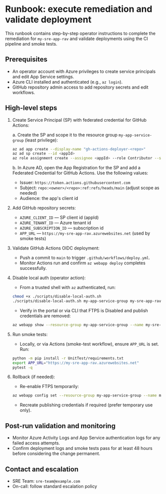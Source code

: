 # Runbook: execute remediation and validate deployment

This runbook contains step-by-step operator instructions to complete the remediation for `my-sre-app-rav` and validate deployments using the CI pipeline and smoke tests.

Prerequisites
-------------

- An operator account with Azure privileges to create service principals and edit App Service settings.
- Azure CLI installed and authenticated (e.g., `az login`).
- GitHub repository admin access to add repository secrets and edit workflows.

High-level steps
----------------

1. Create Service Principal (SP) with federated credential for GitHub Actions:

   a. Create the SP and scope it to the resource group `my-app-service-group` (least privilege):

   ```bash
   az ad app create --display-name "gh-actions-deployer-<repo>"
   az ad sp create --id <appId>
   az role assignment create --assignee <appId> --role Contributor --scope /subscriptions/<SUBSCRIPTION_ID>/resourceGroups/my-app-service-group
   ```

   b. In Azure AD, open the App Registration for the SP and add a Federated Credential for GitHub Actions. Use the following values:

   - Issuer: `https://token.actions.githubusercontent.com`
   - Subject: `repo:<owner>/<repo>:ref:refs/heads/main` (adjust scope as needed)
   - Audience: the app's client id

2. Add GitHub repository secrets:

   - `AZURE_CLIENT_ID` — SP client id (appId)
   - `AZURE_TENANT_ID` — Azure tenant id
   - `AZURE_SUBSCRIPTION_ID` — subscription id
   - `APP_URL` — `https://my-sre-app-rav.azurewebsites.net` (used by smoke tests)

3. Validate GitHub Actions OIDC deployment:

   - Push a commit to `main` to trigger `.github/workflows/deploy.yml`.
   - Monitor Actions run and confirm `az webapp deploy` completes successfully.

4. Disable local auth (operator action):

   - From a trusted shell with `az` authenticated, run:

   ```bash
   chmod +x ./scripts/disable-local-auth.sh
   ./scripts/disable-local-auth.sh my-app-service-group my-sre-app-rav
   ```

   - Verify in the portal or via CLI that FTPS is Disabled and publish credentials are removed:

   ```bash
   az webapp show --resource-group my-app-service-group --name my-sre-app-rav --query "{ftpsState:ftpsState, publishingUser:publishingUser}" -o json
   ```

5. Run smoke tests:

   - Locally, or via Actions (smoke-test workflow), ensure `APP_URL` is set. Run:

   ```bash
   python -m pip install -r UnitTest/requirements.txt
   export APP_URL="https://my-sre-app-rav.azurewebsites.net"
   pytest -q
   ```

6. Rollback (if needed):

   - Re-enable FTPS temporarily:

   ```bash
   az webapp config set --resource-group my-app-service-group --name my-sre-app-rav --ftps-state AllAllowed
   ```

   - Recreate publishing credentials if required (prefer temporary use only).

Post-run validation and monitoring
---------------------------------

- Monitor Azure Activity Logs and App Service authentication logs for any failed access attempts.
- Confirm deployment logs and smoke tests pass for at least 48 hours before considering the change permanent.

Contact and escalation
----------------------

- SRE Team: `sre-team@example.com`
- On-call: follow standard escalation policy
